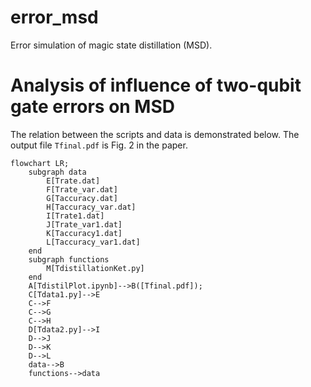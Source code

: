 # error_msd
Error simulation of magic state distillation (MSD).

# Analysis of influence of two-qubit gate errors on MSD

The relation between the scripts and data is demonstrated below. The output file `Tfinal.pdf` is Fig. 2 in the paper.

```mermaid
flowchart LR;
    subgraph data
        E[Trate.dat]
        F[Trate_var.dat]
        G[Taccuracy.dat]
        H[Taccuracy_var.dat]
        I[Trate1.dat]
        J[Trate_var1.dat]
        K[Taccuracy1.dat]
        L[Taccuracy_var1.dat]
    end
    subgraph functions
        M[TdistillationKet.py]
    end
    A[TdistilPlot.ipynb]-->B([Tfinal.pdf]);
    C[Tdata1.py]-->E
    C-->F
    C-->G
    C-->H
    D[Tdata2.py]-->I
    D-->J
    D-->K
    D-->L
    data-->B
    functions-->data
```